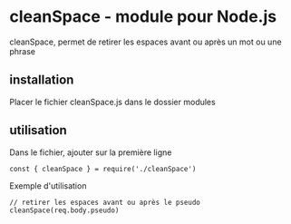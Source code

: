 # cleanSpace - module pour Node.js
cleanSpace, permet de retirer les espaces avant ou après un mot ou une phrase


## installation
Placer le fichier cleanSpace.js dans le dossier modules


## utilisation
Dans le fichier, ajouter sur la première ligne
```
const { cleanSpace } = require('./cleanSpace')
```

Exemple d'utilisation
```
// retirer les espaces avant ou après le pseudo
cleanSpace(req.body.pseudo)
```
